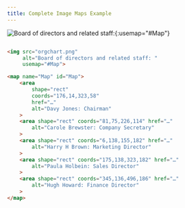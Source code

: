 ```yaml
---
title: Complete Image Maps Example
---
```


![Board of directors and related staff: ](../../../img/orgchart.png){:usemap="#Map"}

<map name="Map" id="Map">
  <area shape="rect" coords="176,14,323,58" href="../res/beyond" alt="Davy Jones: Chairman">
  <area shape="rect" coords="81,75,226,114" href="../res/beyond" alt="Carole Brewster: Company Secretary">
  <area shape="rect" coords="6,138,155,182" href="../res/beyond" alt="Harry H Brown: Marketing Director (reports to chairman)">
  <area shape="rect" coords="175,138,323,182" href="../res/beyond" alt="Paula Holbein: Sales Director (reports to chairman)">
  <area shape="rect" coords="345,136,496,186" href="../res/beyond" alt="Hugh Howard: Finance Director (reports to chairman)">
</map>


~~~ html

<img src="orgchart.png"
     alt="Board of directors and related staff: "
     usemap="#Map">

<map name="Map" id="Map">
	<area
		shape="rect"
		coords="176,14,323,58"
		href="…"
		alt="Davy Jones: Chairman"
	>
	<area shape="rect" coords="81,75,226,114" href="…"
		alt="Carole Brewster: Company Secretary"
	>
	<area shape="rect" coords="6,138,155,182" href="…"
		alt="Harry H Brown: Marketing Director"
	>
	<area shape="rect" coords="175,138,323,182" href="…"
		alt="Paula Holbein: Sales Director"
	>
	<area shape="rect" coords="345,136,496,186" href="…"
		alt="Hugh Howard: Finance Director"
	>
</map>

~~~
